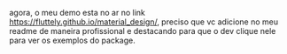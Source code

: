 agora, o meu demo esta no ar no link https://fluttely.github.io/material_design/, preciso que vc adicione no meu readme de maneira profissional e destacando para que o dev clique nele para ver os exemplos do package.
